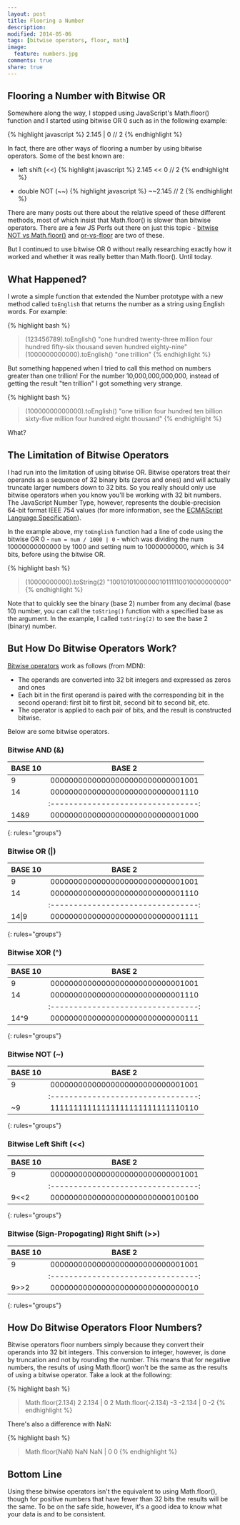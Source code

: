 ```yaml
---
layout: post
title: Flooring a Number
description: 
modified: 2014-05-06
tags: [bitwise operators, floor, math]
image:
  feature: numbers.jpg
comments: true
share: true
---
```


## Flooring a Number with Bitwise OR
Somewhere along the way, I stopped using JavaScript's Math.floor() function and I started using bitwise OR 0 such as in the following example:

{% highlight javascript %}
2.145 | 0  // 2
{% endhighlight %}

In fact, there are other ways of flooring a number by using bitwise operators.  Some of the best known are:

* left shift (<<)
{% highlight javascript %}
2.145 << 0  // 2
{% endhighlight %}

* double NOT (~~)
{% highlight javascript %}
~~2.145  // 2
{% endhighlight %}

There are many posts out there about the relative speed of these different methods, most of which insist that Math.floor() is slower than bitwise operators.  There are a few JS Perfs out there on just this topic - [bitwise NOT vs Math.floor()](http://jsperf.com/jsfvsbitnot/8) and [or-vs-floor](http://jsperf.com/or-vs-floor/2) are two of these.

But I continued to use bitwise OR 0 without really researching exactly how it worked and whether it was really better than Math.floor().  Until today.

## What Happened?
I wrote a simple function that extended the Number prototype with a new method called `toEnglish` that returns the number as a string using English words.  For example:

{% highlight bash %}
> (123456789).toEnglish()
  "one hundred twenty-three million four hundred fifty-six thousand seven hundred eighty-nine"
> (1000000000000).toEnglish()
  "one trillion"
{% endhighlight %}

But something happened when I tried to call this method on numbers greater than one trillion!  For the number 10,000,000,000,000, instead of getting the result "ten trillion" I got something very strange.

{% highlight bash %}
> (10000000000000).toEnglish()
  "one trillion four hundred ten billion sixty-five million four hundred eight thousand"
{% endhighlight %}

What?

## The Limitation of Bitwise Operators
I had run into the limitation of using bitwise OR.  Bitwise operators treat their operands as a sequence of 32 binary bits (zeros and ones) and will actually truncate larger numbers down to 32 bits.  So you really should only use bitwise operators when you know you'll be working with 32 bit numbers.  The JavaScript Number Type, however, represents the double-precision 64-bit format IEEE 754 values (for more information, see the [ECMAScript Language Specification](http://www.ecma-international.org/publications/files/ECMA-ST/Ecma-262.pdf)).  

In the example above, my `toEnglish` function had a line of code using the bitwise OR 0 - `num = num / 1000 | 0` - which was dividing the num 10000000000000 by 1000 and setting num to 10000000000, which is 34 bits, before using the bitwise OR.  

{% highlight bash %}
> (10000000000).toString(2)
  "1001010100000010111110010000000000"
{% endhighlight %}

Note that to quickly see the binary (base 2) number from any decimal (base 10) number, you can call the `toString()` function with a specified base as the argument.  In the example, I called `toString(2)` to see the base 2 (binary) number.

## But How Do Bitwise Operators Work?
[Bitwise operators](https://developer.mozilla.org/en-US/docs/Web/JavaScript/Reference/Operators/Bitwise_Operators) work as follows (from MDN):

* The operands are converted into 32 bit integers and expressed as zeros and ones
* Each bit in the first operand is paired with the corresponding bit in the second operand: first bit to first bit, second bit to second bit, etc.
* The operator is applied to each pair of bits, and the result is constructed bitwise.

Below are some bitwise operators.

### Bitwise AND (&)

|   BASE 10 |               BASE 2             | 
|:----------|:--------------------------------:|
|    9      | 00000000000000000000000000001001 |
|    14     | 00000000000000000000000000001110 |
|           |:--------------------------------:|
|   14&9    | 00000000000000000000000000001000 |
{: rules="groups"}

### Bitwise OR (|)

|   BASE 10 |               BASE 2             | 
|:----------|:--------------------------------:|
|    9      | 00000000000000000000000000001001 |
|    14     | 00000000000000000000000000001110 |
|           |:--------------------------------:|
|   14\|9    | 00000000000000000000000000001111 |
{: rules="groups"}

### Bitwise XOR (^)

|   BASE 10 |               BASE 2             | 
|:----------|:--------------------------------:|
|    9      | 00000000000000000000000000001001 |
|    14     | 00000000000000000000000000001110 |
|           |:--------------------------------:|
|   14^9    | 00000000000000000000000000000111 |
{: rules="groups"}

### Bitwise NOT (~)

|   BASE 10 |               BASE 2             | 
|:----------|:--------------------------------:|
|    9      | 00000000000000000000000000001001 |
|           |:--------------------------------:|
|    ~9     | 11111111111111111111111111110110 |
{: rules="groups"}

### Bitwise Left Shift (<<)

|   BASE 10 |               BASE 2             | 
|:----------|:--------------------------------:|
|    9      | 00000000000000000000000000001001 |
|           |:--------------------------------:|
|   9<<2    | 00000000000000000000000000100100 |
{: rules="groups"}

### Bitwise (Sign-Propogating) Right Shift (>>)

|   BASE 10 |               BASE 2             | 
|:----------|:--------------------------------:|
|    9      | 00000000000000000000000000001001 |
|           |:--------------------------------:|
|   9>>2    | 00000000000000000000000000000010 |
{: rules="groups"}


## How Do Bitwise Operators Floor Numbers?
Bitwise operators floor numbers simply because they convert their operands into 32 bit integers.  This conversion to integer, however, is done by truncation and not by rounding the number.  This means that for negative numbers, the results of using Math.floor() won't be the same as the results of using a bitwise operator.  Take a look at the following:

{% highlight bash %}
> Math.floor(2.134)
  2
> 2.134 | 0
  2
> Math.floor(-2.134)
  -3
> -2.134 | 0
  -2
{% endhighlight %}

There's also a difference with NaN:

{% highlight bash %}
> Math.floor(NaN)
  NaN
> NaN | 0
  0
{% endhighlight %}

## Bottom Line
Using these bitwise operators isn't the equivalent to using Math.floor(), though for positive numbers that have fewer than 32 bits the results will be the same.  To be on the safe side, however, it's a good idea to know what your data is and to be consistent.
